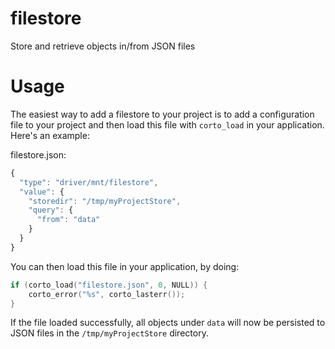 # filestore
Store and retrieve objects in/from JSON files

# Usage
The easiest way to add a filestore to your project is to add a configuration file to your project and then load this file with `corto_load` in your application. Here's an example:

filestore.json:
```javascript
{
  "type": "driver/mnt/filestore",
  "value": {
    "storedir": "/tmp/myProjectStore",
    "query": {
      "from": "data"
    }
  }
}
```

You can then load this file in your application, by doing:
```c
if (corto_load("filestore.json", 0, NULL)) {
    corto_error("%s", corto_lasterr());
}
```

If the file loaded successfully, all objects under `data` will now be persisted to JSON files in the `/tmp/myProjectStore` directory.
